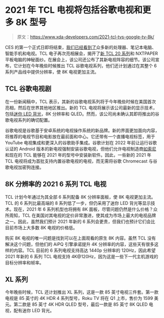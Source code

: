 # 2021 年 TCL 电视将包括谷歌电视和更多 8K 型号

> 原文：<https://www.xda-developers.com/2021-tcl-tvs-google-tv-8k/>

CES 的第一个正式日即将结束，[我们已经看到了](https://www.xda-developers.com/tag/ces/)众多新的处理器、笔记本电脑、智能手机和电视。TCL 电子再次亮相展会，揭开了[新 TCL 20 系列](https://www.xda-developers.com/tcl-announces-tcl-20-smartphone-series-tcl-20-5g-tcl-20-se-launch/)和 NXTPAPER 平板电脑的神秘面纱。在展会上，该公司还公布了其新电视阵容的细节。该公司宣布，它计划在今年晚些时候推出 TCL 谷歌电视系列，他们还计划通过在其整个 6 系列产品线中提供分辨率，使 8K 电视更加主流。

## TCL 谷歌电视剧

在一份新闻稿中，TCL 表示，其新的谷歌电视系列将于今年晚些时候在美国首次亮相，然后在世界其他地区推出。新的 TCL 电视将展示该公司最新的显示技术，包括[迷你 LED 背光](https://www.tcl.com/us/en/blog/article/mini-led-technology)，8K 分辨率和 QLED。然而，该公司尚未确认其即将推出的谷歌电视系列的确切配置。

谷歌电视是谷歌基于安卓系统的电视操作系统的新品牌。新的界面更加面向内容，将推荐的电视节目和电影放在最前面和中心。它还带有一个直播电视标签，用于 YouTube 电视集成和更深入的谷歌助手集成。谷歌计划在 2022 年前让运行谷歌认证的 Android 版本的新电视强制安装谷歌电视，但他们允许电视制造商[如索尼](https://www.xda-developers.com/sony-2021-bravia-google-tv-support-hdmi-2-1-features/)和现在的 TCL 能够在 2021 年的型号中安装新软件。因此，一些新的 2021 年 TCL 电视将成为首批支持内置谷歌电视的电视，而无需将谷歌 Chromecast 与谷歌电视加密狗连接。

## 8K 分辨率的 2021 6 系列 TCL 电视

TCL 计划今年通过为其全部 6 系列配备 8K 分辨率面板，使 8K 电视更加主流。TCL 的 6 系列比最高端的 8 系列低了一步，但仍采用了迷你 LED 背光等显示技术。现在，2021 年 6 系列机型也将拥有 8K 面板，尽管问题仍然是什么价格？众所周知，TCL 在美国对其电视的定价非常激进，使其成为市场上最大的电视品牌之一。因此，虽然我们预计 2021 年新的 6 系列会更贵，但我们也预计它们会比目前市场上大多数 8K 电视的价格低。

购买 8K 电视的唯一问题是找到可以在上面观看的原生 8K 内容。虽然 TCL 没有解决这个问题，但他们的 AiPQ 引擎承诺提升 4K 分辨率的内容，这些天有很多这样的内容。TCL 目前的 6 系列电视支持高达 1440p 分辨率的 120Hz，因此希望 2021 年新的 6 系列 TCL 电视支持 4K@120Hz，因为这是一些下一代主机游戏的目标分辨率和帧率。

## XL 系列

今年晚些时候，TCL 还计划推出 XL 系列，这是一款 85 英寸电视三件套。第一款电视是 85 英寸的 4K HDR 4 系列型号，Roku TV 将在 Q1 上市，售价为 1599 美元。第二款是 85 英寸 4K HDR QLED 型号，最后一款是 85 英寸 8K QLED 电视，配有迷你 LED 背光。